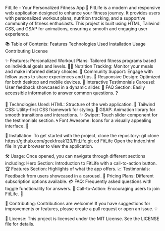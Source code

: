 FitLife - Your Personalized Fitness App 🌟
FitLife is a modern and responsive web application designed to enhance your fitness journey. It provides users with personalized workout plans, nutrition tracking, and a supportive community of fitness enthusiasts. This project is built using HTML, Tailwind CSS, and GSAP for animations, ensuring a smooth and engaging user experience.

📚 Table of Contents:
Features
Technologies Used
Installation
Usage
Contributing
License

✨ Features:
Personalized Workout Plans: Tailored fitness programs based on individual goals and levels. 🏋️‍♂️
Nutrition Tracking: Monitor your meals and make informed dietary choices. 🥗
Community Support: Engage with fellow users to share experiences and tips. 🤝
Responsive Design: Optimized for both desktop and mobile devices. 📱
Interactive Testimonials Carousel: User feedback showcased in a dynamic slider. 🎡
FAQ Section: Easily accessible information to answer common questions. ❓

🔧 Technologies Used:
HTML: Structure of the web application. 📄
Tailwind CSS: Utility-first CSS framework for styling. 🎨
GSAP: Animation library for smooth transitions and interactions. ✨
Swiper: Touch slider component for the testimonials section. 🌀
Font Awesome: Icons for a visually appealing interface. 💎

🚀 Installation:
To get started with the project, clone the repository:
git clone https://github.com/geekfreak123/FitLife.git
cd FitLife
Open the index.html file in your browser to view the application.

🛠️ Usage:
Once opened, you can navigate through different sections including:
Hero Section: Introduction to FitLife with a call-to-action button. 🏆
Features Section: Highlights of what the app offers. 📈
Testimonials: Feedback from users showcased in a carousel. 💬
Pricing Plans: Different subscription options available. 💳
FAQ: Frequently asked questions with toggle functionality for answers. 📖
Call-to-Action: Encouraging users to join FitLife. 🎉

🤝 Contributing:
Contributions are welcome! If you have suggestions for improvements or features, please create a pull request or open an issue. 💡

📜 License:
This project is licensed under the MIT License. See the LICENSE file for details.
